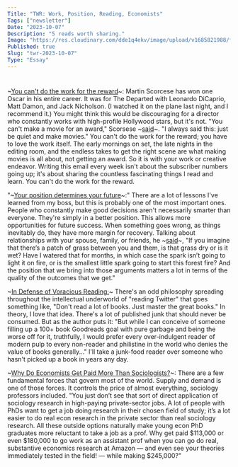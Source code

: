 ```yaml
---
Title: "TWR: Work, Position, Reading, Economists"
Tags: ["newsletter"]
Date: "2023-10-07"
Description: "5 reads worth sharing."
Image: "https://res.cloudinary.com/dde1q4ekv/image/upload/v1685821988/feynman01-NEWS-WEB.width-600_tSwRQP5_1_esr2lo.jpg"
Published: true
Slug: "twr-2023-10-07"
Type: "Essay"
---
```

#

~[You can't do the work for the reward](https://www.gq-magazine.co.uk/article/martin-scorsese-interview-2023?utm_source=substack&utm_medium=email)~: Martin Scorcese has won one Oscar in his entire career. It was for The Departed with Leonardo DiCaprio, Matt Damon, and Jack Nicholson. (I watched it on the plane last night, and I recommend it.) You might think this would be discouraging for a director who constantly works with high-profile Hollywood stars, but it's not. "You can't make a movie for an award," Scorsese ~[said](https://www.gq-magazine.co.uk/article/martin-scorsese-interview-2023?utm_source=substack&utm_medium=email)~. "I always said this: just be quiet and make movies."
You can't do the work for the reward; you have to love the work itself. The early mornings on set, the late nights in the editing room, and the endless takes to get the right scene are what making movies is all about, not getting an award. So it is with your work or creative endeavor. Writing this email every week isn't about the subscriber numbers going up; it's about sharing the countless fascinating things I read and learn. You can't do the work for the reward.

"~[Your position determines your future](https://tim.blog/2023/09/29/shane-parrish-farnam-street-transcript/)~:" There are a lot of lessons I've learned from my boss, but this is probably one of the most important ones. People who constantly make good decisions aren't necessarily smarter than everyone. They're simply in a better position. This allows more opportunities for future success. When something goes wrong, as things inevitably do, they have more margin for recovery.
Talking about relationships with your spouse, family, or friends, he ~[said](https://tim.blog/2023/09/29/shane-parrish-farnam-street-transcript/)~, "If you imagine that there’s a patch of grass between you and them, is that grass dry or is it wet? Have I watered that for months, in which case the spark isn’t going to light it on fire, or is the smallest little spark going to start this forest fire? And the position that we bring into those arguments matters a lot in terms of the quality of the outcomes that we get."

~[In Defense of Voracious Reading:](https://lawliberty.org/in-defense-of-voracious-reading/?utm_source=substack&utm_medium=email)~ There's an odd philosophy spreading throughout the intellectual underworld of "reading Twitter" that goes something like, "Don't read a lot of books. Just master the great books." In theory, I love that idea. There's a lot of published junk that should never be consumed. But as the author puts it: "But while I can conceive of someone filling up a 100+ book Goodreads goal with pure garbage and being the worse off for it, truthfully, I would prefer every over-indulgent reader of modern pulp to every non-reader and philistine in the world who denies the value of books generally..."
I'll take a junk-food reader over someone who hasn't picked up a book in years any day.

~[Why Do Economists Get Paid More Than Sociologists?](https://open.substack.com/pub/noahpinion/p/why-do-economists-get-paid-more-than?r=3jw8b&utm_medium=ios&utm_campaign=post)~: There are a few fundamental forces that govern most of the world. Supply and demand is one of those forces. It controls the price of almost everything, sociology professors included.
"You just don’t see that sort of direct application of sociology research in high-paying private-sector jobs. A lot of people with PhDs want to get a job doing research in their chosen field of study; it’s a lot easier to do real econ research in the private sector than real sociology research.
All these outside options naturally make young econ PhD graduates more reluctant to take a job as a prof. Why get paid $113,000 or even $180,000 to go work as an assistant prof when you can go do real, substantive economics research at Amazon — and even see your theories immediately tested in the field! — while making $245,000?"
